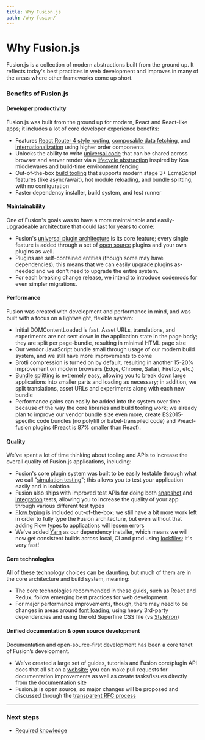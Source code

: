 ```yaml
---
title: Why Fusion.js
path: /why-fusion/
---
```


# Why Fusion.js

Fusion.js is a collection of modern abstractions built from the ground up. It reflects today's best practices in web development and improves in many of the areas where other frameworks come up short.

### Benefits of Fusion.js

#### Developer productivity

Fusion.js was built from the ground up for modern, React and React-like apps; it includes a lot of core developer experience benefits:

* Features [React Router 4 style routing](/docs/guides/routing#component-based-routing), [composable data fetching](/docs/guides/fetching-data#use-rpc-method-in-a-component), and [internationalization](/docs/guides/internationalization#translations) using higher order components
* Unlocks the ability to write [universal code](/docs/guides/universal-rendering) that can be shared across browser and server render via a [lifecycle abstraction](/api/fusion-docs/creating-a-plugin) inspired by Koa middlewares and build-time environment fencing
* Out-of-the-box [build tooling](/api/fusion-cli) that supports modern stage 3+ EcmaScript features (like async/await), hot module reloading, and bundle splitting, with no configuration
* Faster dependency installer, build system, and test runner

#### Maintainability

One of Fusion's goals was to have a more maintainable and easily-upgradeable architecture that could last for years to come:

* Fusion's [universal plugin architecture](/api/fusion-docs/creating-a-plugin) is its core feature; every single feature is added through a set of [open source](/api/plugins) plugins and your own plugins as well.
* Plugins are self-contained entities (though some may have dependencies); this means that we can easily upgrade plugins as-needed and we don't need to upgrade the entire system.
* For each breaking change release, we intend to introduce codemods for even simpler migrations.

#### Performance

Fusion was created with development and performance in mind, and was built with a focus on a lightweight, flexible system:

* Initial DOMContentLoaded is fast. Asset URLs, translations, and experiments are not sent down in the application state in the page body; they are split per page-bundle, resulting in minimal HTML page size
* Our vendor JavaScript bundle small through usage of our modern build system, and we still have more improvements to come
* Brotli compression is turned on by default, resulting in another 15-20% improvement on modern browsers (Edge, Chrome, Safari, Firefox, etc.)
* [Bundle splitting](/docs/guides/routing#async-loading-routes) is extremely easy, allowing you to break down large applications into smaller parts and loading as necessary; in addition, we split translations, asset URLs and experiments along with each new bundle
* Performance gains can easily be added into the system over time because of the way the core libraries and build tooling work; we already plan to improve our vendor bundle size even more, create ES2015-specific code bundles (no polyfill or babel-transpiled code) and Preact-fusion plugins (Preact is 87% smaller than React).

#### Quality

We've spent a lot of time thinking about tooling and APIs to increase the overall quality of Fusion.js applications, including:

* Fusion's core plugin system was built to be easily testable through what we call "[simulation testing](/docs/guides/testing/simulation)"; this allows you to test your application easily and in isolation
* Fusion also ships with improved test APIs for doing both [snapshot](/docs/guides/testing/snapshot) and [integration](/docs/guides/testing/integration) tests, allowing you to increase the quality of your app through various different test types
* [Flow typing](/docs/guides/typing) is included out-of-the-box; we still have a bit more work left in order to fully type the Fusion architecture, but even without that adding Flow types to applications will lessen errors
* We've added [Yarn](https://yarnpkg.com/en/) as our dependency installer, which means we will now get consistent builds across local, CI and prod using [lockfiles](https://yarnpkg.com/lang/en/docs/yarn-lock/); it's very fast!

#### Core technologies

All of these technology choices can be daunting, but much of them are in the core architecture and build system, meaning:

* The core technologies recommended in these guids, such as React and Redux, follow emerging best practices for web development.
* For major performance improvements, though, there may need to be changes in areas around [font loading](/docs/guides/performance#font-preloading), using heavy 3rd-party dependencies and using the old Superfine CSS file (vs [Styletron](https://github.com/rtsao/styletron))

#### Unified documentation & open source development

Documentation and open-source-first development has been a core tenet of Fusion’s development.

* We’ve created a large set of guides, tutorials and Fusion core/plugin API docs that all sit on a [website](/docs/getting-started); you can make pull requests for documentation improvements as well as create tasks/issues directly from the documentation site
* Fusion.js is open source, so major changes will be proposed and discussed through the [transparent RFC process](https://github.com/fusionjs/rfcs)

---

### Next steps

* [Required knowledge](/docs/getting-started/required-knowledge)
